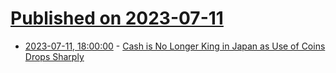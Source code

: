 # [Published on 2023-07-11](index.md)

* [2023-07-11, 18:00:00](https://slashdot.org/story/23/07/11/1712233/cash-is-no-longer-king-in-japan-as-use-of-coins-drops-sharply?utm_source=rss1.0mainlinkanon&utm_medium=feed) - [Cash is No Longer King in Japan as Use of Coins Drops Sharply](https://slashdot.org/story/23/07/11/1712233/cash-is-no-longer-king-in-japan-as-use-of-coins-drops-sharply?utm_source=rss1.0mainlinkanon&utm_medium=feed)
